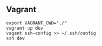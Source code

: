 ## Vagrant

```shell
export VAGRANT_CWD="./"
vagrant up dev
vagant ssh-config >> ~/.ssh/config
ssh dev
```
